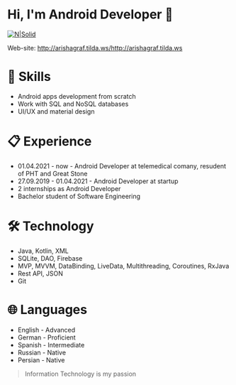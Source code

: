 
# Hi, I'm Android Developer 👋

[![N|Solid](https://www.vectorico.com/wp-content/uploads/2018/02/Linkedin-full-logo-300x74.png)](https://linkedin.com/in/aryna-sukhai)

Web-site: http://arishagraf.tilda.ws/http://arishagraf.tilda.ws

# 📎 Skills


  - Android apps development from scratch 
  - Work with SQL and NoSQL databases
  - UI/UX and material design

# 📋 Experience

  - 01.04.2021 - now - Android Developer at telemedical comany, resudent of PHT and Great Stone
  - 27.09.2019 - 01.04.2021 - Android Developer at startup
  - 2 internships as Android Developer
  - Bachelor student of Software Engineering

# 🛠 Technology

- Java, Kotlin, XML
- SQLite, DAO, Firebase
- MVP, MVVM, DataBinding, LiveData, Multithreading, Coroutines, RxJava
- Rest API, JSON
- Git
 
# 🌐 Languages

- English - Advanced
- German - Proficient
- Spanish - Intermediate
- Russian - Native
- Persian - Native






> Information Technology is my passion
